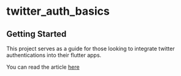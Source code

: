 # twitter_auth_basics


## Getting Started

This project serves as a guide for those looking to integrate twitter authentications into their flutter apps.

You can read the article [here](https://rookiecoder.hashnode.dev/implementing-twitter-authentication-with-firebase-flutter)

